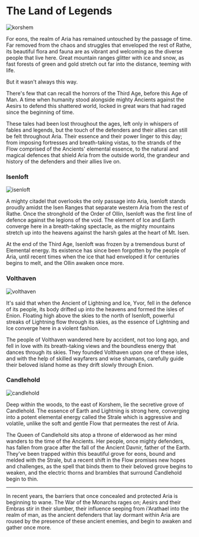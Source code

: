 # The Land of Legends

![korshem](https://d2hl7maqck52px.cloudfront.net/continents/rathe/aria/korshem.webp)

For eons, the realm of Aria has remained untouched by the passage of time. Far removed from the chaos and struggles that enveloped the rest of Rathe, its beautiful flora and fauna are as vibrant and welcoming as the diverse people that live here. Great mountain ranges glitter with ice and snow, as fast forests of green and gold stretch out far into the distance, teeming with life.

But it wasn't always this way.

There's few that can recall the horrors of the Third Age, before this Age of Man. A time when humanity stood alongside mighty Ancients against the Aesirs to defend this shattered world, locked in great wars that had raged since the beginning of time.

These tales had been lost throughout the ages, left only in whispers of fables and legends, but the touch of the defenders and their allies can still be felt throughout Aria. Their essence and their power linger to this day; from imposing fortresses and breath-taking vistas, to the strands of the Flow comprised of the Ancients' elemental essence, to the natural and magical defences that shield Aria from the outside world, the grandeur and history of the defenders and their allies live on.

### Isenloft

![isenloft](https://d2hl7maqck52px.cloudfront.net/continents/rathe/aria/isenloft.webp)

A mighty citadel that overlooks the only passage into Aria, Isenloft stands proudly amidst the Isen Ranges that separate western Aria from the rest of Rathe. Once the stronghold of the Order of Ollin, Isenloft was the first line of defence against the legions of the void. The element of Ice and Earth converge here in a breath-taking spectacle, as the mighty mountains stretch up into the heavens against the harsh gales at the heart of Mt. Isen.

At the end of the Third Age, Isenloft was frozen by a tremendous burst of Elemental energy. Its existence has since been forgotten by the people of Aria, until recent times when the ice that had enveloped it for centuries begins to melt, and the Ollin awaken once more.

### Volthaven

![volthaven](https://d2hl7maqck52px.cloudfront.net/continents/rathe/aria/volthaven.webp)

It's said that when the Ancient of Lightning and Ice, Yvor, fell in the defence of its people, its body drifted up into the heavens and formed the isles of Enion. Floating high above the skies to the north of Isenloft, powerful streaks of Lightning flow through its skies, as the essence of Lightning and Ice converge here in a violent fashion.

The people of Volthaven wandered here by accident, not too long ago, and fell in love with its breath-taking views and the boundless energy that dances through its skies. They founded Volthaven upon one of these isles, and with the help of skilled wayfarers and wise shamans, carefully guide their beloved island home as they drift slowly through Enion.

### Candlehold

![candlehold](https://d2hl7maqck52px.cloudfront.net/continents/rathe/aria/candlehold.webp)

Deep within the woods, to the east of Korshem, lie the secretive grove of Candlehold. The essence of Earth and Lightning is strong here, converging into a potent elemental energy called the Strale which is aggressive and volatile, unlike the soft and gentle Flow that permeates the rest of Aria.

The Queen of Candlehold sits atop a throne of elderwood as her mind wanders to the time of the Ancients. Her people, once mighty defenders, has fallen from grace after the fall of the Ancient Davnir, father of the Earth. They've been trapped within this beautiful grove for eons, bound and melded with the Strale, but a recent shift in the Flow promises new hopes and challenges, as the spell that binds them to their beloved grove begins to weaken, and the electric thorns and brambles that surround Candlehold begin to thin.

---

In recent years, the barriers that once concealed and protected Aria is beginning to wane. The War of the Monarchs rages on; Aesirs and their Embras stir in their slumber, their influence seeping from i'Arathael into the realm of man, as the ancient defenders that lay dormant within Aria are roused by the presence of these ancient enemies, and begin to awaken and gather once more.
